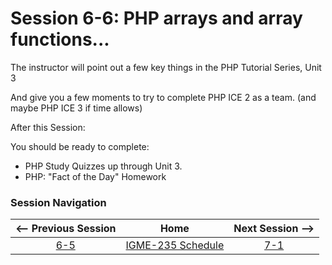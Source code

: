 # Session 6-6: PHP arrays and array functions...

The instructor will point out a few key things in the PHP Tutorial Series, Unit 3

And give you a few moments to try to complete PHP ICE 2 as a team.  (and maybe PHP ICE 3 if time allows)

After this Session:

You should be ready to complete: 
  - PHP Study Quizzes up through Unit 3.
  - PHP: "Fact of the Day" Homework
  
### Session Navigation

| <-- Previous Session |               Home                  | Next Session --> |
|:--------------------:|:-----------------------------------:|:----------------:|
|  [6-5](6-5.md)       | [IGME-235 Schedule](../schedule.md) |   [7-1](7-1.md)  |
